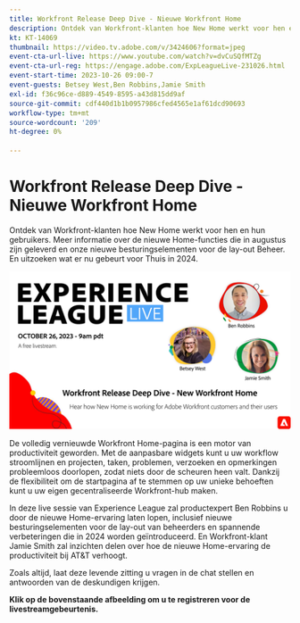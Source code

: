 ```yaml
---
title: Workfront Release Deep Dive - Nieuwe Workfront Home
description: Ontdek van Workfront-klanten hoe New Home werkt voor hen en hun gebruikers.
kt: KT-14069
thumbnail: https://video.tv.adobe.com/v/3424606?format=jpeg
event-cta-url-live: https://www.youtube.com/watch?v=dvCuSQfMTZg
event-cta-url-reg: https://engage.adobe.com/ExpLeagueLive-231026.html
event-start-time: 2023-10-26 09:00-7
event-guests: Betsey West,Ben Robbins,Jamie Smith
exl-id: f36c96ce-d889-4549-8595-a43d815dd9af
source-git-commit: cdf440d1b1b0957986cfed4565e1af61dcd90693
workflow-type: tm+mt
source-wordcount: '209'
ht-degree: 0%

---
```


# Workfront Release Deep Dive - Nieuwe Workfront Home

Ontdek van Workfront-klanten hoe New Home werkt voor hen en hun gebruikers. Meer informatie over de nieuwe Home-functies die in augustus zijn geleverd en onze nieuwe besturingselementen voor de lay-out Beheer. En uitzoeken wat er nu gebeurt voor Thuis in 2024.

[![ExL LIVE sept 22.2023](../assets/Oct26_exl_live_WebBanner.png)](https://engage.adobe.com/ExpLeagueLive-231026.html)

De volledig vernieuwde Workfront Home-pagina is een motor van productiviteit geworden. Met de aanpasbare widgets kunt u uw workflow stroomlijnen en projecten, taken, problemen, verzoeken en opmerkingen probleemloos doorlopen, zodat niets door de scheuren heen valt. Dankzij de flexibiliteit om de startpagina af te stemmen op uw unieke behoeften kunt u uw eigen gecentraliseerde Workfront-hub maken.

In deze live sessie van Experience League zal productexpert Ben Robbins u door de nieuwe Home-ervaring laten lopen, inclusief nieuwe besturingselementen voor de lay-out van beheerders en spannende verbeteringen die in 2024 worden geïntroduceerd. En Workfront-klant Jamie Smith zal inzichten delen over hoe de nieuwe Home-ervaring de productiviteit bij AT&amp;T verhoogt.

Zoals altijd, laat deze levende zitting u vragen in de chat stellen en antwoorden van de deskundigen krijgen.

**Klik op de bovenstaande afbeelding om u te registreren voor de livestreamgebeurtenis.**
